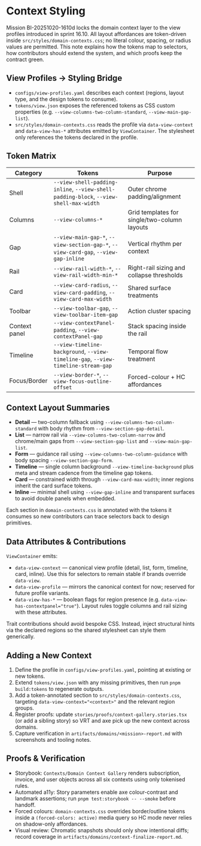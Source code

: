 # Context Styling

Mission BI-20251020-1610d locks the domain context layer to the view profiles
introduced in sprint 16.10. All layout affordances are token-driven inside
`src/styles/domain-contexts.css`; no literal colour, spacing, or radius values
are permitted. This note explains how the tokens map to selectors, how
contributors should extend the system, and which proofs keep the contract green.

## View Profiles → Styling Bridge

- `configs/view-profiles.yaml` describes each context (regions, layout type, and
  the design tokens to consume).
- `tokens/view.json` exposes the referenced tokens as CSS custom properties
  (e.g. `--view-columns-two-column-standard`, `--view-main-gap-list`).
- `src/styles/domain-contexts.css` reads the profile via `data-view-context` and
  `data-view-has-*` attributes emitted by `ViewContainer`. The stylesheet only
  references the tokens declared in the profile.

## Token Matrix

| Category | Tokens | Purpose |
| --- | --- | --- |
| Shell | `--view-shell-padding-inline`, `--view-shell-padding-block`, `--view-shell-max-width` | Outer chrome padding/alignment |
| Columns | `--view-columns-*` | Grid templates for single/two-column layouts |
| Gap | `--view-main-gap-*`, `--view-section-gap-*`, `--view-card-gap`, `--view-gap-inline` | Vertical rhythm per context |
| Rail | `--view-rail-width-*`, `--view-rail-width-min-*` | Right-rail sizing and collapse thresholds |
| Card | `--view-card-radius`, `--view-card-padding`, `--view-card-max-width` | Shared surface treatments |
| Toolbar | `--view-toolbar-gap`, `--view-toolbar-item-gap` | Action cluster spacing |
| Context panel | `--view-contextPanel-padding`, `--view-contextPanel-gap` | Stack spacing inside the rail |
| Timeline | `--view-timeline-background`, `--view-timeline-gap`, `--view-timeline-stream-gap` | Temporal flow treatment |
| Focus/Border | `--view-border-*`, `--view-focus-outline-offset` | Forced-colour + HC affordances |

## Context Layout Summaries

- **Detail** — two-column fallback using `--view-columns-two-column-standard`
  with body rhythm from `--view-section-gap-detail`.
- **List** — narrow rail via `--view-columns-two-column-narrow` and chrome/main
  gaps from `--view-section-gap-list` and `--view-main-gap-list`.
- **Form** — guidance rail using `--view-columns-two-column-guidance` with body
  spacing `--view-section-gap-form`.
- **Timeline** — single column background `--view-timeline-background` plus meta
  and stream cadence from the timeline gap tokens.
- **Card** — constrained width through `--view-card-max-width`; inner regions
  inherit the card surface tokens.
- **Inline** — minimal shell using `--view-gap-inline` and transparent surfaces
  to avoid double panels when embedded.

Each section in `domain-contexts.css` is annotated with the tokens it consumes
so new contributors can trace selectors back to design primitives.

## Data Attributes & Contributions

`ViewContainer` emits:

- `data-view-context` — canonical view profile (detail, list, form, timeline,
  card, inline). Use this for selectors to remain stable if brands override
  `data-view`.
- `data-view-profile` — mirrors the canonical context for now; reserved for
  future profile variants.
- `data-view-has-*` — boolean flags for region presence (e.g.
  `data-view-has-contextpanel="true"`). Layout rules toggle columns and rail
  sizing with these attributes.

Trait contributions should avoid bespoke CSS. Instead, inject structural hints
via the declared regions so the shared stylesheet can style them generically.

## Adding a New Context

1. Define the profile in `configs/view-profiles.yaml`, pointing at existing or
   new tokens.
2. Extend `tokens/view.json` with any missing primitives, then run
   `pnpm build:tokens` to regenerate outputs.
3. Add a token-annotated section to `src/styles/domain-contexts.css`, targeting
   `data-view-context="<context>"` and the relevant region groups.
4. Register proofs: update `stories/proofs/context-gallery.stories.tsx` (or add
   a sibling story) so VRT and axe pick up the new context across domains.
5. Capture verification in `artifacts/domains/<mission>-report.md` with
   screenshots and tooling notes.

## Proofs & Verification

- Storybook: `Contexts/Domain Context Gallery` renders subscription,
  invoice, and user objects across all six contexts using only tokenised rules.
- Automated a11y: Story parameters enable axe colour-contrast and landmark
  assertions; run `pnpm test:storybook -- --smoke` before handoff.
- Forced colours: `domain-contexts.css` overrides border/outline tokens inside
  a `(forced-colors: active)` media query so HC mode never relies on shadow-only
  affordances.
- Visual review: Chromatic snapshots should only show intentional diffs; record
  coverage in `artifacts/domains/context-finalize-report.md`.

